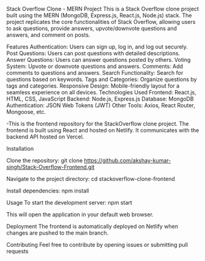 Stack Overflow Clone - MERN Project
This is a Stack Overflow clone project built using the MERN (MongoDB, Express.js, React.js, Node.js) stack. The project replicates the core functionalities of Stack Overflow, allowing users to ask questions, provide answers, upvote/downvote questions and answers, and comment on posts.

Features
Authentication: Users can sign up, log in, and log out securely.
Post Questions: Users can post questions with detailed descriptions.
Answer Questions: Users can answer questions posted by others.
Voting System: Upvote or downvote questions and answers.
Comments: Add comments to questions and answers.
Search Functionality: Search for questions based on keywords.
Tags and Categories: Organize questions by tags and categories.
Responsive Design: Mobile-friendly layout for a seamless experience on all devices.
Technologies Used
Frontend: React.js, HTML, CSS, JavaScript
Backend: Node.js, Express.js
Database: MongoDB
Authentication: JSON Web Tokens (JWT)
Other Tools: Axios, React Router, Mongoose, etc.


-This is the frontend repository for the StackOverflow clone project. The frontend is built using React and hosted on Netlify. It communicates with the backend API hosted on Vercel.

Installation

Clone the repository:
git clone https://github.com/akshay-kumar-singh/Stack-Overflow-Frontend.git


Navigate to the project directory:
cd stackoverflow-clone-frontend


Install dependencies:
npm install

Usage
To start the development server:
npm start


This will open the application in your default web browser.

Deployment
The frontend is automatically deployed on Netlify when changes are pushed to the main branch.

Contributing
Feel free to contribute by opening issues or submitting pull requests
